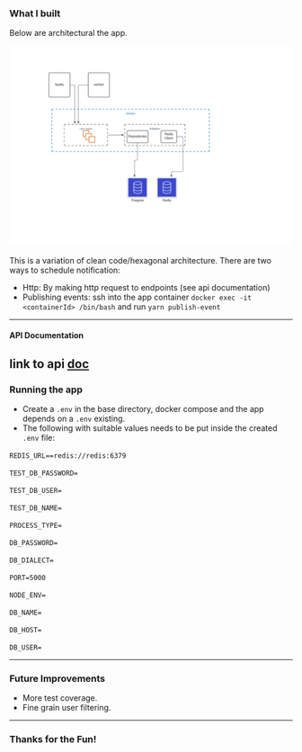 ### What I built

Below are architectural the app.

![architecture image](./architecture.png)

This is a variation of clean code/hexagonal architecture.
There are two ways to schedule notification:
- Http: By making http request to endpoints (see api documentation)
- Publishing events: ssh into the app container `docker exec -it <containerId> /bin/bash` and run `yarn publish-event`

---

#### API Documentation
link to api [doc](https://documenter.getpostman.com/view/263074/Tz5qbdYC)
---


### Running the app

- Create a `.env` in the base directory, docker compose and the app depends on a `.env` existing.
- The following with suitable values needs to be put inside the created `.env` file:

`REDIS_URL==redis://redis:6379`

`TEST_DB_PASSWORD=`

`TEST_DB_USER=`

`TEST_DB_NAME=`

`PROCESS_TYPE=`

`DB_PASSWORD=`

`DB_DIALECT=`

`PORT=5000`

`NODE_ENV=`

`DB_NAME=`

`DB_HOST=`

`DB_USER=`

---

### Future Improvements

- More test coverage.
- Fine grain user filtering.

---

### Thanks for the Fun!